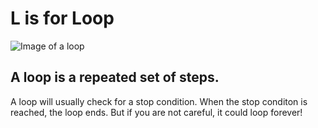 # L is for Loop

![Image of a loop](./images/L.svg)

## A loop is a repeated set of steps.

A loop will usually check for a stop condition. When the stop conditon is reached, the loop ends. But if you are not careful, it could loop forever!
